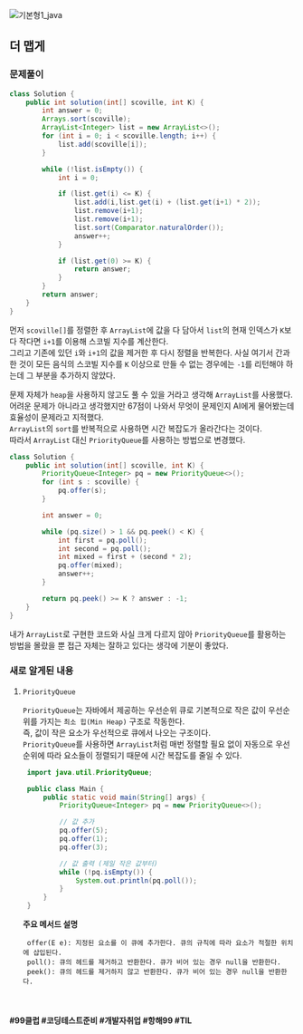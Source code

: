 ![기본형1_java](https://github.com/user-attachments/assets/6ac5189b-a4bd-44ae-a4d4-306d6e777973)

## 더 맵게

### 문제풀이

```java
class Solution {
    public int solution(int[] scoville, int K) {
        int answer = 0;
        Arrays.sort(scoville);
        ArrayList<Integer> list = new ArrayList<>();
        for (int i = 0; i < scoville.length; i++) {
            list.add(scoville[i]);
        }

        while (!list.isEmpty()) {
            int i = 0;

            if (list.get(i) <= K) {
                list.add(i,list.get(i) + (list.get(i+1) * 2));
                list.remove(i+1);
                list.remove(i+1);
                list.sort(Comparator.naturalOrder());
                answer++;
            }

            if (list.get(0) >= K) {
                return answer;
            }
        }
        return answer;
    }
}
```
먼저 `scoville[]`를 정렬한 후 `ArrayList`에 값을 다 담아서 `list`의 현재 인덱스가 `K`보다 작다면 `i+1`를 이용해 스코빌 지수를 계산한다. <br>
그리고 기존에 있던 `i`와 `i+1`의 값을 제거한 후 다시 정렬을 반복한다. 사실 여기서 간과한 것이 모든 음식의 스코빌 지수를 `K` 이상으로 만들 수 없는 경우에는 `-1`를 리턴해야 하는데 그 부분을 추가하지 않았다.


문제 자체가 `heap`을 사용하지 않고도 풀 수 있을 거라고 생각해 `ArrayList`를 사용했다. <br>
어려운 문제가 아니라고 생각했지만 67점이 나와서 무엇이 문제인지 AI에게 물어봤는데 효율성이 문제라고 지적했다. <br>
`ArrayList`의 `sort`를 반복적으로 사용하면 시간 복잡도가 올라간다는 것이다. <br>
따라서 `ArrayList` 대신 `PriorityQueue`를 사용하는 방법으로 변경했다.


```java
class Solution {
    public int solution(int[] scoville, int K) {
        PriorityQueue<Integer> pq = new PriorityQueue<>();
        for (int s : scoville) {
            pq.offer(s);
        }

        int answer = 0;

        while (pq.size() > 1 && pq.peek() < K) {
            int first = pq.poll();
            int second = pq.poll();
            int mixed = first + (second * 2);
            pq.offer(mixed);
            answer++;
        }

        return pq.peek() >= K ? answer : -1;
    }
}
```
내가 `ArrayList`로 구현한 코드와 사실 크게 다르지 않아 `PriorityQueue`를 활용하는 방법을 몰랐을 뿐 접근 자체는 잘하고 있다는 생각에 기분이 좋았다.


### 새로 알게된 내용

1. `PriorityQueue`

    `PriorityQueue`는 자바에서 제공하는 우선순위 큐로 기본적으로 작은 값이 우선순위를 가지는 `최소 힙(Min Heap)` 구조로 작동한다. <br>
    즉, 값이 작은 요소가 우선적으로 큐에서 나오는 구조이다. <br>
    `PriorityQueue`를 사용하면 `ArrayList`처럼 매번 정렬할 필요 없이 자동으로 우선순위에 따라 요소들이 정렬되기 때문에 시간 복잡도를 줄일 수 있다.

   ```java
    import java.util.PriorityQueue;

    public class Main {
        public static void main(String[] args) {
            PriorityQueue<Integer> pq = new PriorityQueue<>();

            // 값 추가
            pq.offer(5);
            pq.offer(1);
            pq.offer(3);

            // 값 출력 (제일 작은 값부터)
            while (!pq.isEmpty()) {
                System.out.println(pq.poll());
            }
        }
    }
   ```

    **주요 메서드 설명**

        offer(E e): 지정된 요소를 이 큐에 추가한다. 큐의 규칙에 따라 요소가 적절한 위치에 삽입된다.
        poll(): 큐의 헤드를 제거하고 반환한다. 큐가 비어 있는 경우 null을 반환한다.
        peek(): 큐의 헤드를 제거하지 않고 반환한다. 큐가 비어 있는 경우 null을 반환한다.

<br>


#### #99클럽 #코딩테스트준비 #개발자취업 #항해99 #TIL
